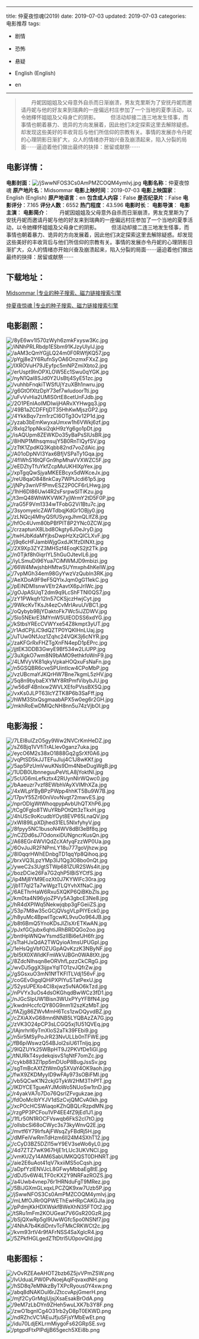 
---
title: 仲夏夜惊魂(2019)
date: 2019-07-03
updated: 2019-07-03
categories: 电影推荐
tags:
- 剧情
- 恐怖
- 悬疑

- English (English)
- en
---


> 　　丹妮因姐姐及父母意外自杀而日渐崩溃，男友克里斯为了安抚丹妮而邀请丹妮与他的好友来到瑞典的一座偏远村庄参加了一个当地的夏季活动，以令她䆁怀姐姐及父母身亡的阴影。 　　但活动却接二连三地发生怪事，而事情也朝着暴力、诡异的方向发展着，因此他们决定探索这里去解除疑惑。却发现这些美好的丰收背后与他们所信仰的宗教有关。事情的发展亦令丹妮的心理阴影日渐扩大，众人的情绪亦开始兴奋及崩溃起来，陷入分裂的局面⋯⋯逼迫着他们做出最终的抉择：居留或献祭⋯⋯

## **电影详情**：

**电影封面**：<img src="https://image.tmdb.org/t/p/w200/jSwwNFOS3Cs0AmPMZCOQM4ymlvj.jpg" alt="/jSwwNFOS3Cs0AmPMZCOQM4ymlvj.jpg" title="/jSwwNFOS3Cs0AmPMZCOQM4ymlvj.jpg">
**电影名称**：仲夏夜惊魂
**原产地片名**：Midsommar
**电影上映时间**：2019-07-03
**电影上映国家**：English (English)
**原产地语言**：en
**包含成人内容**：False
**是否纪录片**：False
**电影评分**：7.165
**评分人数**：6552
**热门程度**：43.596
**电影时长**：
**电影导演**：
**电影主演**：
**电影简介**：　　丹妮因姐姐及父母意外自杀而日渐崩溃，男友克里斯为了安抚丹妮而邀请丹妮与他的好友来到瑞典的一座偏远村庄参加了一个当地的夏季活动，以令她䆁怀姐姐及父母身亡的阴影。 　　但活动却接二连三地发生怪事，而事情也朝着暴力、诡异的方向发展着，因此他们决定探索这里去解除疑惑。却发现这些美好的丰收背后与他们所信仰的宗教有关。事情的发展亦令丹妮的心理阴影日渐扩大，众人的情绪亦开始兴奋及崩溃起来，陷入分裂的局面⋯⋯逼迫着他们做出最终的抉择：居留或献祭⋯⋯

## **下载地址**：
[Midsommar |专业的种子搜索、磁力链接搜索引擎](https://movie.amd794.com:2083/?search=Midsommar&ordering=&mode=match_phrase&page_size=10&page=1)

[仲夏夜惊魂 |专业的种子搜索、磁力链接搜索引擎](https://movie.amd794.com:2083/?search=%E4%BB%B2%E5%A4%8F%E5%A4%9C%E6%83%8A%E9%AD%82&ordering=&mode=match_phrase&page_size=10&page=1)
 

## **电影剧照**：
<img src="https://image.tmdb.org/t/p/original/8yE6wv1l570zWyh6zmkFxysw3Kc.jpg" alt="/8yE6wv1l570zWyh6zmkFxysw3Kc.jpg" title="/8yE6wv1l570zWyh6zmkFxysw3Kc.jpg"><img src="https://image.tmdb.org/t/p/original/iNNhPRLRbdp1ESbm91KJzyUIyIJ.jpg" alt="/iNNhPRLRbdp1ESbm91KJzyUIyIJ.jpg" title="/iNNhPRLRbdp1ESbm91KJzyUIyIJ.jpg"><img src="https://image.tmdb.org/t/p/original/aAM3cQmYGjjLQ24m0F0RWfjKQ57.jpg" alt="/aAM3cQmYGjjLQ24m0F0RWfjKQ57.jpg" title="/aAM3cQmYGjjLQ24m0F0RWfjKQ57.jpg"><img src="https://image.tmdb.org/t/p/original/pYgj8e2Y6RufnSyOA6OnzmxFXxZ.jpg" alt="/pYgj8e2Y6RufnSyOA6OnzmxFXxZ.jpg" title="/pYgj8e2Y6RufnSyOA6OnzmxFXxZ.jpg"><img src="https://image.tmdb.org/t/p/original/lXROVuH79JEyfpc5mNPZmiXbto2.jpg" alt="/lXROVuH79JEyfpc5mNPZmiXbto2.jpg" title="/lXROVuH79JEyfpc5mNPZmiXbto2.jpg"><img src="https://image.tmdb.org/t/p/original/erUspt9lnOPXLOW5Ec1Swu0qYGK.jpg" alt="/erUspt9lnOPXLOW5Ec1Swu0qYGK.jpg" title="/erUspt9lnOPXLOW5Ec1Swu0qYGK.jpg"><img src="https://image.tmdb.org/t/p/original/nyN1Qal8SJd0Y2UsBtj4SyE51zc.jpg" alt="/nyN1Qal8SJd0Y2UsBtj4SyE51zc.jpg" title="/nyN1Qal8SJd0Y2UsBtj4SyE51zc.jpg"><img src="https://image.tmdb.org/t/p/original/vuhhbFnqkiTWSfUjYzuXBh1nwru.jpg" alt="/vuhhbFnqkiTWSfUjYzuXBh1nwru.jpg" title="/vuhhbFnqkiTWSfUjYzuXBh1nwru.jpg"><img src="https://image.tmdb.org/t/p/original/g6GtOfXtzDpY73ef7wludoorTti.jpg" alt="/g6GtOfXtzDpY73ef7wludoorTti.jpg" title="/g6GtOfXtzDpY73ef7wludoorTti.jpg"><img src="https://image.tmdb.org/t/p/original/uFvVvHia2UMlS0rtE8cetUnFJdb.jpg" alt="/uFvVvHia2UMlS0rtE8cetUnFJdb.jpg" title="/uFvVvHia2UMlS0rtE8cetUnFJdb.jpg"><img src="https://image.tmdb.org/t/p/original/2O1PEnIAoIMDIwijHARvXYHwgq3.jpg" alt="/2O1PEnIAoIMDIwijHARvXYHwgq3.jpg" title="/2O1PEnIAoIMDIwijHARvXYHwgq3.jpg"><img src="https://image.tmdb.org/t/p/original/49B1aZCDFFtjDT35HhKwMjszGP2.jpg" alt="/49B1aZCDFFtjDT35HhKwMjszGP2.jpg" title="/49B1aZCDFFtjDT35HhKwMjszGP2.jpg"><img src="https://image.tmdb.org/t/p/original/4YkkBqv7zm1rzCl6OTg3Ov12P1d.jpg" alt="/4YkkBqv7zm1rzCl6OTg3Ov12P1d.jpg" title="/4YkkBqv7zm1rzCl6OTg3Ov12P1d.jpg"><img src="https://image.tmdb.org/t/p/original/yzab3bEmKwyxaUmxw1h6VWkj6zf.jpg" alt="/yzab3bEmKwyxaUmxw1h6VWkj6zf.jpg" title="/yzab3bEmKwyxaUmxw1h6VWkj6zf.jpg"><img src="https://image.tmdb.org/t/p/original/8xlq21ppNksi2qkH9zYg6go1pDt.jpg" alt="/8xlq21ppNksi2qkH9zYg6go1pDt.jpg" title="/8xlq21ppNksi2qkH9zYg6go1pDt.jpg"><img src="https://image.tmdb.org/t/p/original/isAQUpm8ZEWKDo35yBaPsSIUsBR.jpg" alt="/isAQUpm8ZEWKDo35yBaPsSIUsBR.jpg" title="/isAQUpm8ZEWKDo35yBaPsSIUsBR.jpg"><img src="https://image.tmdb.org/t/p/original/8HNP1MlhsqmsujY5B0RnTlQyfSV.jpg" alt="/8HNP1MlhsqmsujY5B0RnTlQyfSV.jpg" title="/8HNP1MlhsqmsujY5B0RnTlQyfSV.jpg"><img src="https://image.tmdb.org/t/p/original/zTtK1ZpdKQ3Kqbb82nd7voZdAic.jpg" alt="/zTtK1ZpdKQ3Kqbb82nd7voZdAic.jpg" title="/zTtK1ZpdKQ3Kqbb82nd7voZdAic.jpg"><img src="https://image.tmdb.org/t/p/original/A01oDpNVI3Yax6BfjVSPaTy1Gqa.jpg" alt="/A01oDpNVI3Yax6BfjVSPaTy1Gqa.jpg" title="/A01oDpNVI3Yax6BfjVSPaTy1Gqa.jpg"><img src="https://image.tmdb.org/t/p/original/4flWhS16tQFGn9hpMhaVVXWZC5F.jpg" alt="/4flWhS16tQFGn9hpMhaVVXWZC5F.jpg" title="/4flWhS16tQFGn9hpMhaVVXWZC5F.jpg"><img src="https://image.tmdb.org/t/p/original/eEDZtyTfuYkfZcpMuUKHlXpYex.jpg" alt="/eEDZtyTfuYkfZcpMuUKHlXpYex.jpg" title="/eEDZtyTfuYkfZcpMuUKHlXpYex.jpg"><img src="https://image.tmdb.org/t/p/original/xpTgqQwSjyaMKEEBcyx5dWKceJx.jpg" alt="/xpTgqQwSjyaMKEEBcyx5dWKceJx.jpg" title="/xpTgqQwSjyaMKEEBcyx5dWKceJx.jpg"><img src="https://image.tmdb.org/t/p/original/reU8qaO848nkCay7WPtJcdi61p5.jpg" alt="/reU8qaO848nkCay7WPtJcdi61p5.jpg" title="/reU8qaO848nkCay7WPtJcdi61p5.jpg"><img src="https://image.tmdb.org/t/p/original/jNPy3wnVFfPmvESZ2P0CF6rLHwg.jpg" alt="/jNPy3wnVFfPmvESZ2P0CF6rLHwg.jpg" title="/jNPy3wnVFfPmvESZ2P0CF6rLHwg.jpg"><img src="https://image.tmdb.org/t/p/original/1hH6Dl86Uwl4R2sFsrpwSITiKzu.jpg" alt="/1hH6Dl86Uwl4R2sFsrpwSITiKzu.jpg" title="/1hH6Dl86Uwl4R2sFsrpwSITiKzu.jpg"><img src="https://image.tmdb.org/t/p/original/t3mQ48WhWKVWK7yjWrmY2tD5F0P.jpg" alt="/t3mQ48WhWKVWK7yjWrmY2tD5F0P.jpg" title="/t3mQ48WhWKVWK7yjWrmY2tD5F0P.jpg"><img src="https://image.tmdb.org/t/p/original/raG5F9Vm1334wTFobG2Vi1Btu7c.jpg" alt="/raG5F9Vm1334wTFobG2Vi1Btu7c.jpg" title="/raG5F9Vm1334wTFobG2Vi1Btu7c.jpg"><img src="https://image.tmdb.org/t/p/original/3syomyeIcZAWTdbqjKdGr1OBjy0.jpg" alt="/3syomyeIcZAWTdbqjKdGr1OBjy0.jpg" title="/3syomyeIcZAWTdbqjKdGr1OBjy0.jpg"><img src="https://image.tmdb.org/t/p/original/zLNQcj4MhyQSfUSyxgJhmQLIfZ8.jpg" alt="/zLNQcj4MhyQSfUSyxgJhmQLIfZ8.jpg" title="/zLNQcj4MhyQSfUSyxgJhmQLIfZ8.jpg"><img src="https://image.tmdb.org/t/p/original/hfOc4Uvm80bPBfPIT8P2YNc0ZCW.jpg" alt="/hfOc4Uvm80bPBfPIT8P2YNc0ZCW.jpg" title="/hfOc4Uvm80bPBfPIT8P2YNc0ZCW.jpg"><img src="https://image.tmdb.org/t/p/original/crzaptunX8Lbd8Okgty6J0eJryD.jpg" alt="/crzaptunX8Lbd8Okgty6J0eJryD.jpg" title="/crzaptunX8Lbd8Okgty6J0eJryD.jpg"><img src="https://image.tmdb.org/t/p/original/twHJbKdaMYjbsDwpHzXzQlCLXvF.jpg" alt="/twHJbKdaMYjbsDwpHzXzQlCLXvF.jpg" title="/twHJbKdaMYjbsDwpHzXzQlCLXvF.jpg"><img src="https://image.tmdb.org/t/p/original/j9q6cHFJambWjgGxdJK1fzDlNXt.jpg" alt="/j9q6cHFJambWjgGxdJK1fzDlNXt.jpg" title="/j9q6cHFJambWjgGxdJK1fzDlNXt.jpg"><img src="https://image.tmdb.org/t/p/original/2X9Xp3ZYZ3MHSzf4EoqKS2jt2Tk.jpg" alt="/2X9Xp3ZYZ3MHSzf4EoqKS2jt2Tk.jpg" title="/2X9Xp3ZYZ3MHSzf4EoqKS2jt2Tk.jpg"><img src="https://image.tmdb.org/t/p/original/n0Tjkf8h0iqrIYL5hGuOJtevIL6.jpg" alt="/n0Tjkf8h0iqrIYL5hGuOJtevIL6.jpg" title="/n0Tjkf8h0iqrIYL5hGuOJtevIL6.jpg"><img src="https://image.tmdb.org/t/p/original/iyLSmuDi96Yua7CiMWMJD9mbizi.jpg" alt="/iyLSmuDi96Yua7CiMWMJD9mbizi.jpg" title="/iyLSmuDi96Yua7CiMWMJD9mbizi.jpg"><img src="https://image.tmdb.org/t/p/original/66W4MwjshbHMtwSUYmxph4hKeIW.jpg" alt="/66W4MwjshbHMtwSUYmxph4hKeIW.jpg" title="/66W4MwjshbHMtwSUYmxph4hKeIW.jpg"><img src="https://image.tmdb.org/t/p/original/7vpMGh34em98GyYwzVzQubIn3RK.jpg" alt="/7vpMGh34em98GyYwzVzQubIn3RK.jpg" title="/7vpMGh34em98GyYwzVzQubIn3RK.jpg"><img src="https://image.tmdb.org/t/p/original/AeXDoA9F9eF5QYlxJqm0gG11ekC.jpg" alt="/AeXDoA9F9eF5QYlxJqm0gG11ekC.jpg" title="/AeXDoA9F9eF5QYlxJqm0gG11ekC.jpg"><img src="https://image.tmdb.org/t/p/original/pEiNDMIsnwVEtr2AavtX6pJrlWc.jpg" alt="/pEiNDMIsnwVEtr2AavtX6pJrlWc.jpg" title="/pEiNDMIsnwVEtr2AavtX6pJrlWc.jpg"><img src="https://image.tmdb.org/t/p/original/gOJpASUqT2dm9q9LcShFTNl0QS7.jpg" alt="/gOJpASUqT2dm9q9LcShFTNl0QS7.jpg" title="/gOJpASUqT2dm9q9LcShFTNl0QS7.jpg"><img src="https://image.tmdb.org/t/p/original/zY1PWkqfr12ln57CKSjczHwjCyt.jpg" alt="/zY1PWkqfr12ln57CKSjczHwjCyt.jpg" title="/zY1PWkqfr12ln57CKSjczHwjCyt.jpg"><img src="https://image.tmdb.org/t/p/original/9WkcKvTKsJt4ezCvMrIAvuUVBC1.jpg" alt="/9WkcKvTKsJt4ezCvMrIAvuUVBC1.jpg" title="/9WkcKvTKsJt4ezCvMrIAvuUVBC1.jpg"><img src="https://image.tmdb.org/t/p/original/oQybyb9BjYDaktoFk7Wc5iJZDWV.jpg" alt="/oQybyb9BjYDaktoFk7Wc5iJZDWV.jpg" title="/oQybyb9BjYDaktoFk7Wc5iJZDWV.jpg"><img src="https://image.tmdb.org/t/p/original/5lo5NEkrE3MYmW5UlEODSS6xdYG.jpg" alt="/5lo5NEkrE3MYmW5UlEODSS6xdYG.jpg" title="/5lo5NEkrE3MYmW5UlEODSS6xdYG.jpg"><img src="https://image.tmdb.org/t/p/original/kStbsYREcCVWYxe54Z8kmpt3yUT.jpg" alt="/kStbsYREcCVWYxe54Z8kmpt3yUT.jpg" title="/kStbsYREcCVWYxe54Z8kmpt3yUT.jpg"><img src="https://image.tmdb.org/t/p/original/r1AdCPjLiC9dQZTP0YQKIHnLUaj.jpg" alt="/r1AdCPjLiC9dQZTP0YQKIHnLUaj.jpg" title="/r1AdCPjLiC9dQZTP0YQKIHnLUaj.jpg"><img src="https://image.tmdb.org/t/p/original/uTUw0NfJoz1Zqhc24VQK3j6cNYR.jpg" alt="/uTUw0NfJoz1Zqhc24VQK3j6cNYR.jpg" title="/uTUw0NfJoz1Zqhc24VQK3j6cNYR.jpg"><img src="https://image.tmdb.org/t/p/original/zaKFGrRxFHZTgXnFN4epD1pEPrc.jpg" alt="/zaKFGrRxFHZTgXnFN4epD1pEPrc.jpg" title="/zaKFGrRxFHZTgXnFN4epD1pEPrc.jpg"><img src="https://image.tmdb.org/t/p/original/jjtEK3DDB3GwyE9Bf534w2LiUPP.jpg" alt="/jjtEK3DDB3GwyE9Bf534w2LiUPP.jpg" title="/jjtEK3DDB3GwyE9Bf534w2LiUPP.jpg"><img src="https://image.tmdb.org/t/p/original/3uXgkO7wm8N9bAMO9ethkfoWnF9.jpg" alt="/3uXgkO7wm8N9bAMO9ethkfoWnF9.jpg" title="/3uXgkO7wm8N9bAMO9ethkfoWnF9.jpg"><img src="https://image.tmdb.org/t/p/original/4LMVyVK81qkyVpkaHOQxuFsNaFn.jpg" alt="/4LMVyVK81qkyVpkaHOQxuFsNaFn.jpg" title="/4LMVyVK81qkyVpkaHOQxuFsNaFn.jpg"><img src="https://image.tmdb.org/t/p/original/n5GSQBR6cveSPUintlcw4CPoMbP.jpg" alt="/n5GSQBR6cveSPUintlcw4CPoMbP.jpg" title="/n5GSQBR6cveSPUintlcw4CPoMbP.jpg"><img src="https://image.tmdb.org/t/p/original/vzUBcmaYJKQrHW7Bne7kgmL5zHV.jpg" alt="/vzUBcmaYJKQrHW7Bne7kgmL5zHV.jpg" title="/vzUBcmaYJKQrHW7Bne7kgmL5zHV.jpg"><img src="https://image.tmdb.org/t/p/original/5q8n9bybaEXYMY8RtPmfVibybJU.jpg" alt="/5q8n9bybaEXYMY8RtPmfVibybJU.jpg" title="/5q8n9bybaEXYMY8RtPmfVibybJU.jpg"><img src="https://image.tmdb.org/t/p/original/w56dF4BnIxw2WVLXEfoPVssBX5Q.jpg" alt="/w56dF4BnIxw2WVLXEfoPVssBX5Q.jpg" title="/w56dF4BnIxw2WVLXEfoPVssBX5Q.jpg"><img src="https://image.tmdb.org/t/p/original/vxKs0JLPT63lcYZTK8P6b3SaFff.jpg" alt="/vxKs0JLPT63lcYZTK8P6b3SaFff.jpg" title="/vxKs0JLPT63lcYZTK8P6b3SaFff.jpg"><img src="https://image.tmdb.org/t/p/original/hWM3StxQsgmaabAPX5w0eg6r2GH.jpg" alt="/hWM3StxQsgmaabAPX5w0eg6r2GH.jpg" title="/hWM3StxQsgmaabAPX5w0eg6r2GH.jpg"><img src="https://image.tmdb.org/t/p/original/mkhRoEwDMlQcNH8nn5u74zVjbOI.jpg" alt="/mkhRoEwDMlQcNH8nn5u74zVjbOI.jpg" title="/mkhRoEwDMlQcNH8nn5u74zVjbOI.jpg">

## **电影海报**：
<img src="https://image.tmdb.org/t/p/original/7LEI8ulZzO5gy9Ww2NVCrKmHeDZ.jpg" alt="/7LEI8ulZzO5gy9Ww2NVCrKmHeDZ.jpg" title="/7LEI8ulZzO5gy9Ww2NVCrKmHeDZ.jpg"><img src="https://image.tmdb.org/t/p/original/sZ6Bjq1VVfiTrALlev0ganz7uka.jpg" alt="/sZ6Bjq1VVfiTrALlev0ganz7uka.jpg" title="/sZ6Bjq1VVfiTrALlev0ganz7uka.jpg"><img src="https://image.tmdb.org/t/p/original/eycO6M2s38xO1888Gq2gSrXf0A6.jpg" alt="/eycO6M2s38xO1888Gq2gSrXf0A6.jpg" title="/eycO6M2s38xO1888Gq2gSrXf0A6.jpg"><img src="https://image.tmdb.org/t/p/original/vqPtSD5kJJTEFuJluj4C1J8wKKf.jpg" alt="/vqPtSD5kJJTEFuJluj4C1J8wKKf.jpg" title="/vqPtSD5kJJTEFuJluj4C1J8wKKf.jpg"><img src="https://image.tmdb.org/t/p/original/5ap5PzUmVwuKNs9Dm4NbeDugWgB.jpg" alt="/5ap5PzUmVwuKNs9Dm4NbeDugWgB.jpg" title="/5ap5PzUmVwuKNs9Dm4NbeDugWgB.jpg"><img src="https://image.tmdb.org/t/p/original/1UDB0UbnneguuPeVtLA8jYoktNl.jpg" alt="/1UDB0UbnneguuPeVtLA8jYoktNl.jpg" title="/1UDB0UbnneguuPeVtLA8jYoktNl.jpg"><img src="https://image.tmdb.org/t/p/original/5cUG6mLefkztx42RUynNlrWQwc0.jpg" alt="/5cUG6mLefkztx42RUynNlrWQwc0.jpg" title="/5cUG6mLefkztx42RUynNlrWQwc0.jpg"><img src="https://image.tmdb.org/t/p/original/bAaeuzr7vzf8EWbhVAyXVIMhXZa.jpg" alt="/bAaeuzr7vzf8EWbhVAyXVIMhXZa.jpg" title="/bAaeuzr7vzf8EWbhVAyXVIMhXZa.jpg"><img src="https://image.tmdb.org/t/p/original/4xWLpYByBPzPWpp4hhKT5Bu9W7B.jpg" alt="/4xWLpYByBPzPWpp4hhKT5Bu9W7B.jpg" title="/4xWLpYByBPzPWpp4hhKT5Bu9W7B.jpg"><img src="https://image.tmdb.org/t/p/original/17pvY55Zr60niVovNvgt72mwvES.jpg" alt="/17pvY55Zr60niVovNvgt72mwvES.jpg" title="/17pvY55Zr60niVovNvgt72mwvES.jpg"><img src="https://image.tmdb.org/t/p/original/nprODlgWtWhoqpypAvbUhQTXhP6.jpg" alt="/nprODlgWtWhoqpypAvbUhQTXhP6.jpg" title="/nprODlgWtWhoqpypAvbUhQTXhP6.jpg"><img src="https://image.tmdb.org/t/p/original/tCg0FgIo8TWuYRbPOtQtt3zTkxH.jpg" alt="/tCg0FgIo8TWuYRbPOtQtt3zTkxH.jpg" title="/tCg0FgIo8TWuYRbPOtQtt3zTkxH.jpg"><img src="https://image.tmdb.org/t/p/original/4hUSc9oKcudbYOyt8EVP65LnaQV.jpg" alt="/4hUSc9oKcudbYOyt8EVP65LnaQV.jpg" title="/4hUSc9oKcudbYOyt8EVP65LnaQV.jpg"><img src="https://image.tmdb.org/t/p/original/xWI89ILpXDjhed31EL5NIxfyhyV.jpg" alt="/xWI89ILpXDjhed31EL5NIxfyhyV.jpg" title="/xWI89ILpXDjhed31EL5NIxfyhyV.jpg"><img src="https://image.tmdb.org/t/p/original/8fpyy5NC1busoN4WV8dBl3eBf8q.jpg" alt="/8fpyy5NC1busoN4WV8dBl3eBf8q.jpg" title="/8fpyy5NC1busoN4WV8dBl3eBf8q.jpg"><img src="https://image.tmdb.org/t/p/original/nCZDd6sJ7OdonxiDUNgncrKusQn.jpg" alt="/nCZDd6sJ7OdonxiDUNgncrKusQn.jpg" title="/nCZDd6sJ7OdonxiDUNgncrKusQn.jpg"><img src="https://image.tmdb.org/t/p/original/A68EGr4WVlQdZcXAfyqFzzWP0Ua.jpg" alt="/A68EGr4WVlQdZcXAfyqFzzWP0Ua.jpg" title="/A68EGr4WVlQdZcXAfyqFzzWP0Ua.jpg"><img src="https://image.tmdb.org/t/p/original/6OvJuJR2FNPmLY18u777goVjhzw.jpg" alt="/6OvJuJR2FNPmLY18u777goVjhzw.jpg" title="/6OvJuJR2FNPmLY18u777goVjhzw.jpg"><img src="https://image.tmdb.org/t/p/original/8I0qqrHWhEDnbgTD1qqYp8Qihoq.jpg" alt="/8I0qqrHWhEDnbgTD1qqYp8Qihoq.jpg" title="/8I0qqrHWhEDnbgTD1qqYp8Qihoq.jpg"><img src="https://image.tmdb.org/t/p/original/brxVQ3LpzYMp3IJ1Qg3O8bo0nQt.jpg" alt="/brxVQ3LpzYMp3IJ1Qg3O8bo0nQt.jpg" title="/brxVQ3LpzYMp3IJ1Qg3O8bo0nQt.jpg"><img src="https://image.tmdb.org/t/p/original/yweC2s3UgtSTWp681ZUR2SWs4it.jpg" alt="/yweC2s3UgtSTWp681ZUR2SWs4it.jpg" title="/yweC2s3UgtSTWp681ZUR2SWs4it.jpg"><img src="https://image.tmdb.org/t/p/original/bozDCie26Fa7G2qhP5IBiSYCtfS.jpg" alt="/bozDCie26Fa7G2qhP5IBiSYCtfS.jpg" title="/bozDCie26Fa7G2qhP5IBiSYCtfS.jpg"><img src="https://image.tmdb.org/t/p/original/ip4Mj8YM9EozXt0J7KYWlFc30ra.jpg" alt="/ip4Mj8YM9EozXt0J7KYWlFc30ra.jpg" title="/ip4Mj8YM9EozXt0J7KYWlFc30ra.jpg"><img src="https://image.tmdb.org/t/p/original/jb1T7qI2Ta7wWgzTLQYvhXfNaC.jpg" alt="/jb1T7qI2Ta7wWgzTLQYvhXfNaC.jpg" title="/jb1T7qI2Ta7wWgzTLQYvhXfNaC.jpg"><img src="https://image.tmdb.org/t/p/original/6AEThrHaW6Rxu5XQKP6QiBKbZIs.jpg" alt="/6AEThrHaW6Rxu5XQKP6QiBKbZIs.jpg" title="/6AEThrHaW6Rxu5XQKP6QiBKbZIs.jpg"><img src="https://image.tmdb.org/t/p/original/km0ta4N96yjoZPVy5A3gbcE3Ne8.jpg" alt="/km0ta4N96yjoZPVy5A3gbcE3Ne8.jpg" title="/km0ta4N96yjoZPVy5A3gbcE3Ne8.jpg"><img src="https://image.tmdb.org/t/p/original/hR4dXPlWq5Nekwjqbp3gFGeiiZS.jpg" alt="/hR4dXPlWq5Nekwjqbp3gFGeiiZS.jpg" title="/hR4dXPlWq5Nekwjqbp3gFGeiiZS.jpg"><img src="https://image.tmdb.org/t/p/original/53p7M8w35cGCjQVsgVLpPIYEck0.jpg" alt="/53p7M8w35cGCjQVsgVLpPIYEck0.jpg" title="/53p7M8w35cGCjQVsgVLpPIYEck0.jpg"><img src="https://image.tmdb.org/t/p/original/h8yuMc4BpwITgcwKL9vuOo964JB.jpg" alt="/h8yuMc4BpwITgcwKL9vuOo964JB.jpg" title="/h8yuMc4BpwITgcwKL9vuOo964JB.jpg"><img src="https://image.tmdb.org/t/p/original/b8t6BmQ5YnoKDsJlZlsXrETKwAN.jpg" alt="/b8t6BmQ5YnoKDsJlZlsXrETKwAN.jpg" title="/b8t6BmQ5YnoKDsJlZlsXrETKwAN.jpg"><img src="https://image.tmdb.org/t/p/original/pJxfGCjubx6qhtiJRhBRDQGo2oo.jpg" alt="/pJxfGCjubx6qhtiJRhBRDQGo2oo.jpg" title="/pJxfGCjubx6qhtiJRhBRDQGo2oo.jpg"><img src="https://image.tmdb.org/t/p/original/bntHpWNQwYsmdSzIlBi6efJH6fr.jpg" alt="/bntHpWNQwYsmdSzIlBi6efJH6fr.jpg" title="/bntHpWNQwYsmdSzIlBi6efJH6fr.jpg"><img src="https://image.tmdb.org/t/p/original/sTtaHJxQdA2TWQyioA1msUPUGpl.jpg" alt="/sTtaHJxQdA2TWQyioA1msUPUGpl.jpg" title="/sTtaHJxQdA2TWQyioA1msUPUGpl.jpg"><img src="https://image.tmdb.org/t/p/original/1eHsQgVbfOZUGpAQvKzzK3NByNF.jpg" alt="/1eHsQgVbfOZUGpAQvKzzK3NByNF.jpg" title="/1eHsQgVbfOZUGpAQvKzzK3NByNF.jpg"><img src="https://image.tmdb.org/t/p/original/bI5tX0XWIdKFmWkVJBGn0WA8tXt.jpg" alt="/bI5tX0XWIdKFmWkVJBGn0WA8tXt.jpg" title="/bI5tX0XWIdKFmWkVJBGn0WA8tXt.jpg"><img src="https://image.tmdb.org/t/p/original/8ZdcNIhsqn8eORVhfLpzzCkCRgG.jpg" alt="/8ZdcNIhsqn8eORVhfLpzzCkCRgG.jpg" title="/8ZdcNIhsqn8eORVhfLpzzCkCRgG.jpg"><img src="https://image.tmdb.org/t/p/original/wvDJ5ggX3ijpxYqlTO1zvJQfrZw.jpg" alt="/wvDJ5ggX3ijpxYqlTO1zvJQfrZw.jpg" title="/wvDJ5ggX3ijpxYqlTO1zvJQfrZw.jpg"><img src="https://image.tmdb.org/t/p/original/gSGsxuO3mN1NfTKFlTLVdj156vF.jpg" alt="/gSGsxuO3mN1NfTKFlTLVdj156vF.jpg" title="/gSGsxuO3mN1NfTKFlTLVdj156vF.jpg"><img src="https://image.tmdb.org/t/p/original/coGEv0igqIQHiPXPIYuSTatPexU.jpg" alt="/coGEv0igqIQHiPXPIYuSTatPexU.jpg" title="/coGEv0igqIQHiPXPIYuSTatPexU.jpg"><img src="https://image.tmdb.org/t/p/original/52ysUPEXo4CI8xjwz5vNAO6kTzd.jpg" alt="/52ysUPEXo4CI8xjwz5vNAO6kTzd.jpg" title="/52ysUPEXo4CI8xjwz5vNAO6kTzd.jpg"><img src="https://image.tmdb.org/t/p/original/nPVYx3uOs4dsOKGhqdBwWCz3fD1.jpg" alt="/nPVYx3uOs4dsOKGhqdBwWCz3fD1.jpg" title="/nPVYx3uOs4dsOKGhqdBwWCz3fD1.jpg"><img src="https://image.tmdb.org/t/p/original/nJGcSIpUW1Bisn3WUxPYyYFBfN4.jpg" alt="/nJGcSIpUW1Bisn3WUxPYyYFBfN4.jpg" title="/nJGcSIpUW1Bisn3WUxPYyYFBfN4.jpg"><img src="https://image.tmdb.org/t/p/original/kwdnHccfcQY80G9nm1I2szKzMbT.jpg" alt="/kwdnHccfcQY80G9nm1I2szKzMbT.jpg" title="/kwdnHccfcQY80G9nm1I2szKzMbT.jpg"><img src="https://image.tmdb.org/t/p/original/fAZjg86ZWvMmH6Tcs1zwDQyvdBZ.jpg" alt="/fAZjg86ZWvMmH6Tcs1zwDQyvdBZ.jpg" title="/fAZjg86ZWvMmH6Tcs1zwDQyvdBZ.jpg"><img src="https://image.tmdb.org/t/p/original/cZXiAXvG68mn6NNB5LYQBAzZA7G.jpg" alt="/cZXiAXvG68mn6NNB5LYQBAzZA7G.jpg" title="/cZXiAXvG68mn6NNB5LYQBAzZA7G.jpg"><img src="https://image.tmdb.org/t/p/original/zVK3O24pCP3sLCGQ5xj1U51QVEq.jpg" alt="/zVK3O24pCP3sLCGQ5xj1U51QVEq.jpg" title="/zVK3O24pCP3sLCGQ5xj1U51QVEq.jpg"><img src="https://image.tmdb.org/t/p/original/lAjnrhrI6yTmXloS2aTk39FEbi9.jpg" alt="/lAjnrhrI6yTmXloS2aTk39FEbi9.jpg" title="/lAjnrhrI6yTmXloS2aTk39FEbi9.jpg"><img src="https://image.tmdb.org/t/p/original/n5ir5MSyPoJrR23NvULLb0nTFWE.jpg" alt="/n5ir5MSyPoJrR23NvULLb0nTFWE.jpg" title="/n5ir5MSyPoJrR23NvULLb0nTFWE.jpg"><img src="https://image.tmdb.org/t/p/original/fB6piWswzQ54BJol2siU61Tnljq.jpg" alt="/fB6piWswzQ54BJol2siU61Tnljq.jpg" title="/fB6piWswzQ54BJol2siU61Tnljq.jpg"><img src="https://image.tmdb.org/t/p/original/9lQZUYk25WBpHT9J2PKVfDe1iGl.jpg" alt="/9lQZUYk25WBpHT9J2PKVfDe1iGl.jpg" title="/9lQZUYk25WBpHT9J2PKVfDe1iGl.jpg"><img src="https://image.tmdb.org/t/p/original/tNURkT4sydekqisvS1qNtF7omZc.jpg" alt="/tNURkT4sydekqisvS1qNtF7omZc.jpg" title="/tNURkT4sydekqisvS1qNtF7omZc.jpg"><img src="https://image.tmdb.org/t/p/original/cykb883Zl1pp5mDUoP8BugJssSv.jpg" alt="/cykb883Zl1pp5mDUoP8BugJssSv.jpg" title="/cykb883Zl1pp5mDUoP8BugJssSv.jpg"><img src="https://image.tmdb.org/t/p/original/sgTmBcAXfZtWm0g5XVaY4OK9aoh.jpg" alt="/sgTmBcAXfZtWm0g5XVaY4OK9aoh.jpg" title="/sgTmBcAXfZtWm0g5XVaY4OK9aoh.jpg"><img src="https://image.tmdb.org/t/p/original/fwX9ZKDMyyID9wFAy973sOBiFMI.jpg" alt="/fwX9ZKDMyyID9wFAy973sOBiFMI.jpg" title="/fwX9ZKDMyyID9wFAy973sOBiFMI.jpg"><img src="https://image.tmdb.org/t/p/original/vb5QCwK1N2ckjGTykW2HM3ThPfT.jpg" alt="/vb5QCwK1N2ckjGTykW2HM3ThPfT.jpg" title="/vb5QCwK1N2ckjGTykW2HM3ThPfT.jpg"><img src="https://image.tmdb.org/t/p/original/lKDYCETgueAYJMoWo5NUoSw1tnD.jpg" alt="/lKDYCETgueAYJMoWo5NUoSw1tnD.jpg" title="/lKDYCETgueAYJMoWo5NUoSw1tnD.jpg"><img src="https://image.tmdb.org/t/p/original/r4yakVA7o7Do76QsrlZFvgukzae.jpg" alt="/r4yakVA7o7Do76QsrlZFvgukzae.jpg" title="/r4yakVA7o7Do76QsrlZFvgukzae.jpg"><img src="https://image.tmdb.org/t/p/original/fdOoMcIbYYJV1dSzCvjQMCvA0kh.jpg" alt="/fdOoMcIbYYJV1dSzCvjQMCvA0kh.jpg" title="/fdOoMcIbYYJV1dSzCvjQMCvA0kh.jpg"><img src="https://image.tmdb.org/t/p/original/xcPOcHCSWiaqoKZhQBQLrRzpdMN.jpg" alt="/xcPOcHCSWiaqoKZhQBQLrRzpdMN.jpg" title="/xcPOcHCSWiaqoKZhQBQLrRzpdMN.jpg"><img src="https://image.tmdb.org/t/p/original/rzgPP3PCFou1VP4EE4fZ9jEd1J1.jpg" alt="/rzgPP3PCFou1VP4EE4fZ9jEd1J1.jpg" title="/rzgPP3PCFou1VP4EE4fZ9jEd1J1.jpg"><img src="https://image.tmdb.org/t/p/original/1fLr50N1ROCFVswqb6FkS2cI7tO.jpg" alt="/1fLr50N1ROCFVswqb6FkS2cI7tO.jpg" title="/1fLr50N1ROCFVswqb6FkS2cI7tO.jpg"><img src="https://image.tmdb.org/t/p/original/ollsbcSi68oCWyc3s73kyWnvQ2E.jpg" alt="/ollsbcSi68oCWyc3s73kyWnvQ2E.jpg" title="/ollsbcSi68oCWyc3s73kyWnvQ2E.jpg"><img src="https://image.tmdb.org/t/p/original/mvtf6Y79lrfsAjFWsqZyFBdRj5H.jpg" alt="/mvtf6Y79lrfsAjFWsqZyFBdRj5H.jpg" title="/mvtf6Y79lrfsAjFWsqZyFBdRj5H.jpg"><img src="https://image.tmdb.org/t/p/original/dMFeiVwRmTdHzm6lI24M4SXhT12.jpg" alt="/dMFeiVwRmTdHzm6lI24M4SXhT12.jpg" title="/dMFeiVwRmTdHzm6lI24M4SXhT12.jpg"><img src="https://image.tmdb.org/t/p/original/cCyD3BZ5DZl15wY9EV3seWo6yL0.jpg" alt="/cCyD3BZ5DZl15wY9EV3seWo6yL0.jpg" title="/cCyD3BZ5DZl15wY9EV3seWo6yL0.jpg"><img src="https://image.tmdb.org/t/p/original/4d7ZTZ7wK967HjE1rLUc3UKVNCI.jpg" alt="/4d7ZTZ7wK967HjE1rLUc3UKVNCI.jpg" title="/4d7ZTZ7wK967HjE1rLUc3UKVNCI.jpg"><img src="https://image.tmdb.org/t/p/original/vmKUZy14AM6SabUMKQQST0DHNRT.jpg" alt="/vmKUZy14AM6SabUMKQQST0DHNRT.jpg" title="/vmKUZy14AM6SabUMKQQST0DHNRT.jpg"><img src="https://image.tmdb.org/t/p/original/aie2E6uAot41qV7kxiiMS5oCqsh.jpg" alt="/aie2E6uAot41qV7kxiiMS5oCqsh.jpg" title="/aie2E6uAot41qV7kxiiMS5oCqsh.jpg"><img src="https://image.tmdb.org/t/p/original/aDpfYzlENVJcL8GFwyMbbaEg8tE.jpg" alt="/aDpfYzlENVJcL8GFwyMbbaEg8tE.jpg" title="/aDpfYzlENVJcL8GFwyMbbaEg8tE.jpg"><img src="https://image.tmdb.org/t/p/original/dDJ5v6W4LTF0cKX2Y9NRFazROZS.jpg" alt="/dDJ5v6W4LTF0cKX2Y9NRFazROZS.jpg" title="/dDJ5v6W4LTF0cKX2Y9NRFazROZS.jpg"><img src="https://image.tmdb.org/t/p/original/a4Uwb4vnep76r1HRNduFgT9MRez.jpg" alt="/a4Uwb4vnep76r1HRNduFgT9MRez.jpg" title="/a4Uwb4vnep76r1HRNduFgT9MRez.jpg"><img src="https://image.tmdb.org/t/p/original/5BiJGXmGLxqxLPCZQK9xw7Uzb5P.jpg" alt="/5BiJGXmGLxqxLPCZQK9xw7Uzb5P.jpg" title="/5BiJGXmGLxqxLPCZQK9xw7Uzb5P.jpg"><img src="https://image.tmdb.org/t/p/original/jSwwNFOS3Cs0AmPMZCOQM4ymlvj.jpg" alt="/jSwwNFOS3Cs0AmPMZCOQM4ymlvj.jpg" title="/jSwwNFOS3Cs0AmPMZCOQM4ymlvj.jpg"><img src="https://image.tmdb.org/t/p/original/mLMfOJRr0QPWEThEwHRpCAKGJIa.jpg" alt="/mLMfOJRr0QPWEThEwHRpCAKGJIa.jpg" title="/mLMfOJRr0QPWEThEwHRpCAKGJIa.jpg"><img src="https://image.tmdb.org/t/p/original/pPdmjKkHDXWskfBWeXhN35FTOt2.jpg" alt="/pPdmjKkHDXWskfBWeXhN35FTOt2.jpg" title="/pPdmjKkHDXWskfBWeXhN35FTOt2.jpg"><img src="https://image.tmdb.org/t/p/original/tSRu1mFm2KOUGeat7V6GsR20GzR.jpg" alt="/tSRu1mFm2KOUGeat7V6GsR20GzR.jpg" title="/tSRu1mFm2KOUGeat7V6GsR20GzR.jpg"><img src="https://image.tmdb.org/t/p/original/bSjQXwRp5gI9UwWGfc5po0NSNf7.jpg" alt="/bSjQXwRp5gI9UwWGfc5po0NSNf7.jpg" title="/bSjQXwRp5gI9UwWGfc5po0NSNf7.jpg"><img src="https://image.tmdb.org/t/p/original/4NhA7b4KdiDntvTcFMkCRKWCt2c.jpg" alt="/4NhA7b4KdiDntvTcFMkCRKWCt2c.jpg" title="/4NhA7b4KdiDntvTcFMkCRKWCt2c.jpg"><img src="https://image.tmdb.org/t/p/original/kvm93rtV4r9fAFrNSS4SaXglcR4.jpg" alt="/kvm93rtV4r9fAFrNSS4SaXglcR4.jpg" title="/kvm93rtV4r9fAFrNSS4SaXglcR4.jpg"><img src="https://image.tmdb.org/t/p/original/5ZPkfHGLgedZTtDtrl5U0povQId.jpg" alt="/5ZPkfHGLgedZTtDtrl5U0povQId.jpg" title="/5ZPkfHGLgedZTtDtrl5U0povQId.jpg">

## **电影图标**：
<img src="https://image.tmdb.org/t/p/original/vOvRZEAeAHOT2bzb6Z5jvVPmZSW.png" alt="/vOvRZEAeAHOT2bzb6Z5jvVPmZSW.png" title="/vOvRZEAeAHOT2bzb6Z5jvVPmZSW.png"><img src="https://image.tmdb.org/t/p/original/lvUduaLPW0PvNoejAqlFqvaxdNH.png" alt="/lvUduaLPW0PvNoejAqlFqvaxdNH.png" title="/lvUduaLPW0PvNoejAqlFqvaxdNH.png"><img src="https://image.tmdb.org/t/p/original/hSD8q7eMNkzByTXPcRyous0Y4xw.png" alt="/hSD8q7eMNkzByTXPcRyous0Y4xw.png" title="/hSD8q7eMNkzByTXPcRyous0Y4xw.png"><img src="https://image.tmdb.org/t/p/original/abq8dNAKOuI6rJZtccvApjGmerH.png" alt="/abq8dNAKOuI6rJZtccvApjGmerH.png" title="/abq8dNAKOuI6rJZtccvApjGmerH.png"><img src="https://image.tmdb.org/t/p/original/mjf2CyGrMqjUjsjXsaEsakBrOdA.png" alt="/mjf2CyGrMqjUjsjXsaEsakBrOdA.png" title="/mjf2CyGrMqjUjsjXsaEsakBrOdA.png"><img src="https://image.tmdb.org/t/p/original/9eM7zLbDYn9ZHeh5wuLXK7b3Y8F.png" alt="/9eM7zLbDYn9ZHeh5wuLXK7b3Y8F.png" title="/9eM7zLbDYn9ZHeh5wuLXK7b3Y8F.png"><img src="https://image.tmdb.org/t/p/original/zwO1bgnlCg4O31rb2yD8pT0EKWD.png" alt="/zwO1bgnlCg4O31rb2yD8pT0EKWD.png" title="/zwO1bgnlCg4O31rb2yD8pT0EKWD.png"><img src="https://image.tmdb.org/t/p/original/ndRZhcVC1AEuJfjuSFjsYMbEwEt.png" alt="/ndRZhcVC1AEuJfjuSFjsYMbEwEt.png" title="/ndRZhcVC1AEuJfjuSFjsYMbEwEt.png"><img src="https://image.tmdb.org/t/p/original/idu70LdjEKLrmMiygoFs62GRpSE.svg" alt="/idu70LdjEKLrmMiygoFs62GRpSE.svg" title="/idu70LdjEKLrmMiygoFs62GRpSE.svg"><img src="https://image.tmdb.org/t/p/original/ptgpdFtxPlPdjjB65gech5XEi8b.png" alt="/ptgpdFtxPlPdjjB65gech5XEi8b.png" title="/ptgpdFtxPlPdjjB65gech5XEi8b.png">
